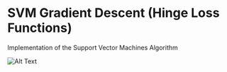 # SVM Gradient Descent (Hinge Loss Functions)
Implementation of the Support Vector Machines Algorithm

![Alt Text](animation.gif)
